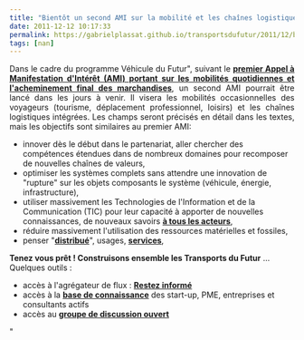 ```yaml
---
title: "Bientôt un second AMI sur la mobilité et les chaînes logistiques"
date: 2011-12-12 10:17:33
permalink: https://gabrielplassat.github.io/transportsdufutur/2011/12/bientot-un-second-ami-sur-la-mobilite-et-les-chaines-logistiques.html
tags: [nan]
---
```


<p style="text-align: justify">Dans le cadre du programme Véhicule du Futur", suivant le <a href="https://gabrielplassat.github.io/transportsdufutur/appel-a-manifestation-dinteret-mobilite-1"" target=""_blank""><strong>premier Appel à Manifestation d'Intérêt (AMI) portant sur les mobilités quotidiennes et l'acheminement final des marchandises</strong></a>, un second AMI pourrait être lancé dans les jours à venir. Il visera les mobilités occasionnelles des voyageurs (tourisme, déplacement professionnel, loisirs) et les chaînes logistiques intégrées. Les champs seront précisés en détail dans les textes, mais les objectifs sont similaires au premier AMI:</p> <ul> <li>innover dès le début dans le partenariat, aller chercher des compétences étendues dans de nombreux domaines pour recomposer de nouvelles chaînes de valeurs,</li> <li>optimiser les systèmes complets sans attendre une innovation de "rupture" sur les objets composants le système (véhicule, énergie, infrastructure),</li> <li>utiliser massivement les Technologies de l'Information et de la Communication (TIC) pour leur capacité à apporter de nouvelles connaissances, de nouveaux savoirs <a href="https://gabrielplassat.github.io/transportsdufutur/2011/08/le-reverse-marketing-utilisant-le-tsunami-des-donnees-le-consommateur-reprend-la-main-quelles-conseq.html"" target=""_blank""><strong>à tous les acteurs</strong></a>,</li> <li>réduire massivement l'utilisation des ressources matérielles et fossiles,</li> <li>penser "<a href="https://gabrielplassat.github.io/transportsdufutur/2011/07/google-mobility-service-et-si-nous-le-faisions-sans-attendre-.html"" target=""_blank""><strong>distribué</strong></a>", usages, <a href="https://gabrielplassat.github.io/transportsdufutur/2011/11/networked-multimodal-cities-for-2050-google-apple-or-dell-business-models-.html"" target=""_blank""><strong>services</strong></a>,</li> </ul> <p><strong>Tenez vous prêt ! Construisons ensemble les Transports du Futur</strong> ... Quelques outils :</p> <ul> <li>accès à l'agrégateur de flux : <a href=""http://www.netvibes.com/transportsdufutur#TIC"" target=""_blank""><strong>Restez informé</strong></a></li> <li>accès à la <a href=""http://www.pearltrees.com/#/N-f=1_3327354&N-reveal=5&N-u=1_290514&N-p=25294851&N-s=1_3327354&N-fa=2846337"" target=""_blank""><strong>base de connaissance</strong></a> des start-up, PME, entreprises et consultants actifs</li> <li>accès au <a href=""http://www.linkedin.com/groups?home=&gid=2695799&trk=anet_ug_hm"" target=""_blank""><strong>groupe de discussion ouvert</strong></a></li> </ul>"

